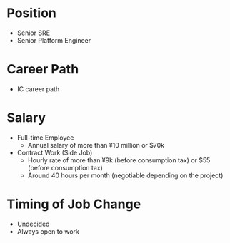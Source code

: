 # Position

- Senior SRE
- Senior Platform Engineer

# Career Path

- IC career path

# Salary

- Full-time Employee
    - Annual salary of more than ¥10 million or $70k
- Contract Work (Side Job)
    - Hourly rate of more than ¥9k (before consumption tax) or $55 (before consumption tax)
    - Around 40 hours per month (negotiable depending on the project)

# Timing of Job Change

- Undecided
- Always open to work